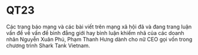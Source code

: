 # QT23
Các trang báo mạng và các bài viết trên mạng xã hội đã và đang trang luận vấn đề về vấn đề bình đẳng giới hay bình luận khiếm nhã của các doanh nhân Nguyễn Xuân Phú, Phạm Thanh Hưng dành cho nữ CEO gọi vốn trong chương trình Shark Tank Vietnam.
